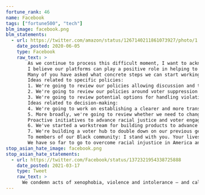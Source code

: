 ```yaml
---
fortune_rank: 46
name: Facebook
tags: ["fortune500", "tech"]
blm_image: facebook.png
blm_statements:
  - url: https://twitter.com/amazon/status/1267140211861073927/photo/1
    date_posted: 2020-06-05
    type: Facebook
    raw_text: >
        As we continue to process this difficult moment, I want to acknowledge the real pain expressed by members of our community. I also want to acknowledge that the decision I made last week has left many of you angry, disappointed and hurt. So I am especially grateful that, despite your heartfelt disagreement, you remain focused on taking positive steps to move forward. That can't be easy, so I just want to say I hear you and I'm grateful.
        I believe our platforms can play a positive role in helping to heal the divisions in our society, and I'm committed to making sure our work pulls in this direction. To all of you who have already worked tirelessly on ideas to improve, I thank you. You're making a difference, and together we'll make a difference. And while we will continue to stand for giving everyone a voice and erring on the side of free expression in these difficult decisions -- even when it's speech we strongly and viscerally disagree with -- I'm committed to making sure we also fight for voter engagement and racial justice too.
        Many of you have asked what concrete steps we can start working on to improve our products and policies. I want to share more about the seven areas I discussed at Q&A that we're focusing on initially. Based on feedback from employees, civil rights experts and subject matter experts internally, we're exploring the following areas, which fit into three categories: ideas related to specific policies, ideas related to decision-making, and proactive initiatives to advance racial justice and voter engagement. I want to be clear that while we are looking at all of these areas, we may not come up with changes we want to make in all of them. 
        Ideas related to specific policies:
        1. We're going to review our policies allowing discussion and threats of state use of force to see if there are any amendments we should adopt. There are two specific situations under this policy that we're going to review. The first is around instances of excessive use of police or state force. Given the sensitive history in the US, this deserves special consideration. The second case is around when a country has ongoing civil unrest or violent conflicts. We already have precedents for imposing greater restrictions during emergencies and when countries are in ongoing states of conflict, so there may be additional policies or integrity measures to consider around discussion or threats of state use of force when a country is in this state.
        2. We're going to review our policies around voter suppression to make sure we're taking into account the realities of voting in the midst of a pandemic. I have confidence in the election integrity efforts we've implemented since 2016. We've played a role in protecting many elections and now have some of the most advanced systems in the world. But there's a good chance that there will be unprecedented fear and confusion around going to the polls in November, and some will likely try to capitalize on that confusion. For example, as politicians debate what the vote-by-mail policies should be in different states, what should be the line between a legitimate debate about the voting policies and attempts to confuse or suppress individuals about how, when or where to vote? If a newspaper publishes articles claiming that going to polls will be dangerous given Covid, how should we determine whether that is health information or voter suppression?
        3. We're going to review potential options for handling violating or partially-violating content aside from the binary leave-it-up or take-it-down decisions. I know many of you think we should have labeled the President's posts in some way last week. Our current policy is that if content is actually inciting violence, then the right mitigation is to take that content down -- not let people continue seeing it behind a flag. There is no exception to this policy for politicians or newsworthiness. I think this policy is principled and reasonable, but I also respect a lot of the people who think there may be better alternatives, so I want to make sure we hear all those ideas. I started meeting with the team yesterday and we're continuing the discussion soon. In general, I worry that this approach has a risk of leading us to editorialize on content we don't like even if it doesn't violate our policies, so I think we need to proceed very carefully.
        Ideas related to decision-making:
        4. We're going to work on establishing a clearer and more transparent decision-making process. This is clearly not the last difficult decision we're going to have to make, and I agree with the feedback from many of you that we should have a more transparent process about how we weigh the different values and equities at stake, including safety and privacy. I think we can provide more transparency into what goes into the policy briefings and recommendations that get sent to me. These analyses are done thoroughly by Monika Bickert's team and take into account many voices. Since I accept the team's recommendations the vast majority of the time, this process is where I think we should focus most on transparency. For the most sensitive escalations where I discuss with the team further rather than just accepting their recommendation over email, we can try to outline how we incorporate all perspectives into those follow-up  discussions as well, even though that tends to vary depending on the equities at stake in each decision.
        5. More broadly, we're going to review whether we need to change anything structurally to make sure the right groups and voices are at the table -- not only when decisions affecting a certain group are being made, but when other decisions that may set precedents are being made as well. I'm committed to elevating the representation of diversity, inclusion and human rights in our processes and management team discussions, and I will follow up soon with specific thoughts on how we can structurally improve this.
        Proactive initiatives to advance racial justice and voter engagement:
        6. We've started a workstream for building products to advance racial justice. Many of you have shared ideas in the past few days on product improvements we can look at, and I've been impressed by how quickly we've moved here. I've asked Fidji to be responsible for this work, and Ime will be shifting some volunteers from our New Products Experimentation team to focus on this as well. They'll have more to share on the first set of projects we're planning to take on soon.
        7. We're building a voter hub to double down on our previous get-out-the-vote efforts. At the end of the day, voting is the best way to hold our leaders accountable and address many of these long term questions about justice. Our efforts will draw on lessons we learned from our successful Covid Information Center in order to make our voting and civic engagement efforts as central as our efforts around Covid recovery. We'll focus on making sure everyone has access to accurate and authoritative information about voting, as well as building tools to encourage people to register to vote and help them encourage their friends and communities to vote as well. In 2016, we ran one of the largest get out the vote efforts in history. I expect us to do even better in 2020.
        To members of our Black community: I stand with you. Your lives matter. Black lives matter. 
        We have so far to go to overcome racial injustice in America and around the world, and we all have a responsibility and opportunity to change that. I believe our platforms will play a positive role in this, but we have work to do to make sure our role is as positive as possible. These ideas are a starting point and I'm sure we'll find more to do as we continue on this journey. I encourage you all to also check out Maxine’s post about how you can give direct feedback on product, integrity and content policy ideas as well. Thanks for all your input so far, and I'm looking forward to making progress together over the coming weeks and months.
stop_asian_hate_image: facebook.png
stop_asian_hate_statements:
  - url: https://twitter.com/Facebook/status/1372321954338725888
    date_posted: 2021-03-17
    type: Tweet
    raw_text: >
      We condemn acts of xenophobia, violence and intolerance — and call for anti-Asian hate to stop.  To the Asian community and everyone who has been impacted and hurt by recent events, we see you and stand with you. #StopAsianHate
---
```

